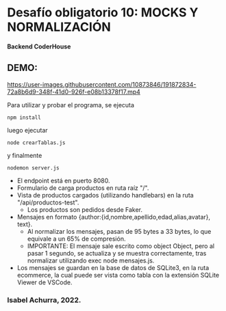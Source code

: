 # Desafío obligatorio 10: MOCKS Y NORMALIZACIÓN

#### Backend CoderHouse

## DEMO:


https://user-images.githubusercontent.com/10873846/191872834-72a8b6d9-348f-41d0-926f-e08b13378f17.mp4


Para utilizar y probar el programa, se ejecuta

```
npm install
```

luego ejecutar

```
node crearTablas.js
```

y finalmente

```
nodemon server.js
```

- El endpoint está en puerto 8080.
- Formulario de carga productos en ruta raíz "/".
- Vista de productos cargados (utilizando handlebars) en la ruta "/api/productos-test".
  - Los productos son pedidos desde Faker.
- Mensajes en formato {author:{id,nombre,apellido,edad,alias,avatar}, text}.
  - Al normalizar los mensajes, pasan de 95 bytes a 33 bytes, lo que equivale a un 65% de compresión.
  - IMPORTANTE: El mensaje sale escrito como object Object, pero al pasar 1 segundo, se actualiza y se muestra correctamente, tras normalizar utilizando exec node mensajes.js.
- Los mensajes se guardan en la base de datos de SQLite3, en la ruta ecommerce, la cual puede ser vista como tabla con la extensión SQLite Viewer de VSCode.

### Isabel Achurra, 2022.
